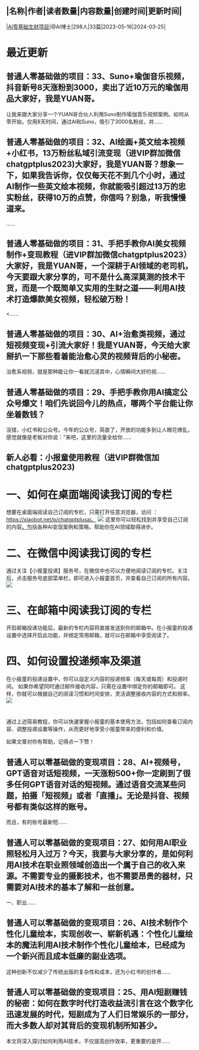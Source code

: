 |名称|作者|读者数量|内容数量|创建时间|更新时间|
---
|[AI零基础生财项目](https://xiaobot.net/p/chatgptplusai?refer=0b133df9-27dc-423b-8101-639049001c13)|@AI博士|298人|33篇|2023-05-16|2024-03-25|

# 最近更新
## 普通人零基础做的项目：33、Suno+瑜伽音乐视频，抖音新号8天涨粉到3000，卖出了近10万元的瑜伽用品大家好，我是YUAN哥。

让我来跟大家分享一个YUAN哥合伙人利用Suno制作瑜伽音乐视频案例。如何从零开始，仅用8天时间，通过AI和Suno，吸引了3000名粉丝，并......
## 普通人零基础做的项目：32、AI绘画+英文绘本视频+小红书，13万粉丝私域引流变现（进VIP群加微信chatgptplus2023)大家好，我是YUAN哥？想象一下，如果我告诉你，仅仅每天花不到几个小时，通过AI制作一些英文绘本视频，你就能吸引超过13万的忠实粉丝，获得10万的点赞，你信吗？别急，听我慢慢道来。
......
## 普通人零基础做的项目：31、手把手教你AI美女视频制作+变现教程（进VIP群加微信chatgptplus2023）大家好，我是YUAN哥，一个深耕于AI领域的老司机，今天要跟大家分享的，可不是什么高深莫测的技术干货，而是一个既简单又实用的生财之道——利用AI技术打造爆款美女视频，轻松破万粉！
<......
## 普通人零基础做的项目：30、AI+治愈类视频，通过短视频变现+引流大家好！我是YUAN哥，今天给大家掰扒一下那些看着能治愈心灵的视频背后的小秘密。



治愈系视频，就是那种能让你一看就沉浸其中，心情瞬间大好的视......
## 普通人零基础做的项目：29、手把手教你用AI搞定公众号爆文！咱们先说回今儿的热点，哪两个平台能让你坐着数钱？

没错，小红书和公众号。今年的公众号，简直了，开放的功能多到让人眼花缭乱，感觉就像是老板对你说：“来吧，这里的流量全给你......
## 新人必看：小报童使用教程（进VIP群微信加chatgptplus2023)<h1><strong>一、如何在桌面端阅读我订阅的专栏</strong></h1>想要在桌面端阅读自己订阅的专栏，只需打开任意浏览器，访问 ：<a target="_blank" rel="noopener noreferrer nofollow" href="https://xiaobot.net/p/chatgptplusai">https://xiaobot.net/p/chatgptplusai</a><a target="_blank" rel="noopener noreferrer nofollow" href="https://xiaobot.net/p/AIGCOrdinary">。</a>
<img src="https://static.xiaobot.net/file/2024-03-06/213665/ce6d5059a6ba380f03e3e9ef6092aebd.png">
这里你可以轻松找到并享受自己订阅的内容<a target="_blank" rel="noopener noreferrer nofollow" href="https://xiaobot.net/p/AIGCOrdinary">，</a>包括各种AI变现案例和策略，帮助你在AI领域取得进步。
<h1><strong>二、在微信中阅读我订阅的专栏</strong></h1>通过关注【小报童投递】服务号，在微信中也可以方便地阅读订阅的专栏。关注后，点击服务号底部菜单栏，即可进入小报童首页，并查看自己订阅的所有内容。
<img src="https://static.xiaobot.net/file/2024-03-06/213665/b744f6f8b34e36fd535ee8d24f755571.png">
<h1><strong>三、在邮箱中阅读我订阅的专栏</strong></h1>开启邮箱投递功能后，最新的专栏内容将直接发送到你的邮箱中。在小报童的投递设置中选择开启此功能，并绑定常用邮箱，就可以在邮箱中享受阅读了。
<h1><strong>四、如何设置投递频率及渠道</strong></h1>在小报童的投递设置中，你可以自定义内容的投递频率（每天或每周）和投递时间。
如果你希望同时通过邮件接收内容，只需在设置中绑定你的邮箱即可。
这样，你就可以根据自己的阅读习惯和时间安排，灵活调整接收内容的方式和频率。
<img src="https://static.xiaobot.net/file/2024-03-06/213665/0420c736e30b3908408664d6fde185f1.png">
<h1></h1>
通过上述简易教程，你可以快速掌握小报童的基本使用方法，包括如何查看订阅内容、调整投递设置等操作，从而更好地享受小报童带来的便利和价值。

如果文章对你有帮助，记得点一下赞！

## 普通人可以零基础做的变现项目：28、AI+视频号，GPT语音对话短视频，一天涨粉500+你一定刷到了很多任何GPT语音对话的短视频。通过语音交流某些问题，拍摄「短视频」或者「直播」。无论是抖音、视频号都有类似这样的账号。


而且，有的账号最新短......
## 普通人可以零基础做的变现项目：27、如何用AI职业照轻松月入过万？今天，我要与大家分享的，是如何利用AI技术在职业照领域创造出一个属于自己的收入来源。不需要专业的摄影技术，也不需要昂贵的器材，只需要对AI技术的基本了解和一丝创意。

一、职业......
## 普通人可以零基础做的变现项目：26、AI技术制作个性化儿童绘本，实现创收一、崭新机遇：个性化儿童绘本的魔法利用AI技术制作个性化儿童绘本，已经成为一个新兴而且成本低廉的副业选项。

这种创新不仅减少了传统出版的复杂性和成本，还为小红书的创作者......
## 普通人可以零基础做的变现项目：25、用AI短剧赚钱的秘密：如何在数字时代打造收益流引言在这个数字化迅速发展的时代，短剧成为了人们日常娱乐的一部分，而大多数人却对其背后的变现机制所知甚少。

本文将深入探讨如何利用AI技术，不仅提高创作效率，更重要的是开......

